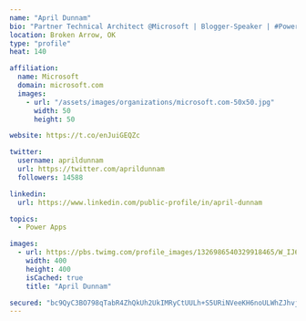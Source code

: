 ```yaml
---
name: "April Dunnam"
bio: "Partner Technical Architect @Microsoft | Blogger-Speaker | #PowerApps, #PowerAutomate, #Office365, #SharePoint | #WIT | #Karaoke Queen"
location: Broken Arrow, OK
type: "profile"
heat: 140

affiliation:
  name: Microsoft
  domain: microsoft.com
  images:
    - url: "/assets/images/organizations/microsoft.com-50x50.jpg"
      width: 50
      height: 50

website: https://t.co/enJuiGEQZc

twitter:
  username: aprildunnam
  url: https://twitter.com/aprildunnam
  followers: 14588

linkedin:
  url: https://www.linkedin.com/public-profile/in/april-dunnam

topics:
  - Power Apps

images:
  - url: https://pbs.twimg.com/profile_images/1326986540329918465/W_IJ6Ih2_400x400.jpg
    width: 400
    height: 400
    isCached: true
    title: "April Dunnam"

secured: "bc9QyC3BO798qTabR4ZhQkUh2UkIMRyCtUULh+S5URiNVeeKH6noULWhZJhvja4/MUOVQt5mV4MpmraIOdTIIr8/XytmXv3xGq1ZN8yEczDHvoq7ntOY/fa/X1v1DOfxf2OUVEbCuaVAOkNuBHB3gYXPNUxSeVAD0nU1Y19V+ZLhqUBw9fKX9scVc6aETx+KMJ+0QHMPvAizqOhhkJoJQGfuW6kkUtg1lFzJ8jCHtnfA/nkt9PXwXJtxLTF5rdigdQ3wzUgZvpwSyyZnHtzT+nf/RPW/yj5yxIOywTpNL0pz51HJti9bJwWY64bH5UA6YyFQJd0dEar4s8Q7MzSF6z9YoD8xAHoKNfzmOHZb3xZ6VKKTUwi/TVIrbEpnP9K7Zv8DZgrxKNz55nqY1Bsv7isFz++kQAaq15fKAoML+5A=;fOmdAp8NoxF92DASK6fU8g=="
---
```


